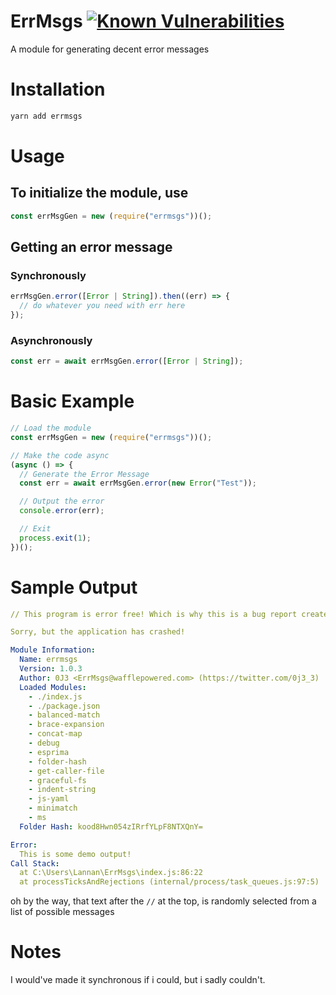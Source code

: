 # ErrMsgs [![Known Vulnerabilities](https://snyk.io/test/npm/errmsgs/1.0.3/badge.svg)](https://snyk.io/test/npm/errmsgs/1.0.3)

A module for generating decent error messages

# Installation

```bash
yarn add errmsgs
```

# Usage

## To initialize the module, use

```js
const errMsgGen = new (require("errmsgs"))();
```

## Getting an error message

### Synchronously

```js
errMsgGen.error([Error | String]).then((err) => {
  // do whatever you need with err here
});
```

### Asynchronously

```js
const err = await errMsgGen.error([Error | String]);
```

# Basic Example

```js
// Load the module
const errMsgGen = new (require("errmsgs"))();

// Make the code async
(async () => {
  // Generate the Error Message
  const err = await errMsgGen.error(new Error("Test"));

  // Output the error
  console.error(err);

  // Exit
  process.exit(1);
})();
```

# Sample Output

```yml
// This program is error free! Which is why this is a bug report created by an error from this program!

Sorry, but the application has crashed!

Module Information:
  Name: errmsgs
  Version: 1.0.3
  Author: 0J3 <ErrMsgs@wafflepowered.com> (https://twitter.com/0j3_3)
  Loaded Modules:
    - ./index.js
    - ./package.json
    - balanced-match
    - brace-expansion
    - concat-map
    - debug
    - esprima
    - folder-hash
    - get-caller-file
    - graceful-fs
    - indent-string
    - js-yaml
    - minimatch
    - ms
  Folder Hash: kood8Hwn054zIRrfYLpF8NTXQnY=

Error:
  This is some demo output!
Call Stack:
  at C:\Users\Lannan\ErrMsgs\index.js:86:22
  at processTicksAndRejections (internal/process/task_queues.js:97:5)
```

oh by the way, that text after the `//` at the top, is randomly selected from a list of possible messages

# Notes

I would've made it synchronous if i could, but i sadly couldn't.
